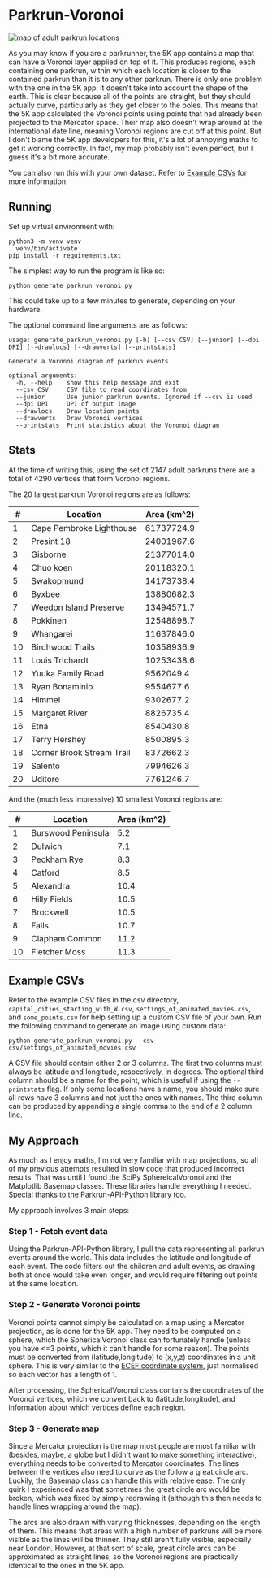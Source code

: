 # Parkrun-Voronoi

![map of adult parkrun locations](map.png)

As you may know if you are a parkrunner, the 5K app contains a map that can have a Voronoi layer applied on top of it.
This produces regions, each containing one parkrun, within which each location is closer to the contained parkrun than it is to any other parkrun.
There is only one problem with the one in the 5K app: it doesn't take into account the shape of the earth.
This is clear because all of the points are straight, but they should actually curve, particularly as they get closer to the poles.
This means that the 5K app calculated the Voronoi points using points that had already been projected to the Mercator space.
Their map also doesn't wrap around at the international date line, meaning Voronoi regions are cut off at this point.
But I don't blame the 5K app developers for this, it's a lot of annoying maths to get it working correctly.
In fact, my map probably isn't even perfect, but I guess it's a bit more accurate.

You can also run this with your own dataset.
Refer to [Example CSVs](#Example-CSVs) for more information.

## Running

Set up virtual environment with:

```shell
python3 -m venv venv
. venv/bin/activate
pip install -r requirements.txt
```

The simplest way to run the program is like so:

```
python generate_parkrun_voronoi.py
```

This could take up to a few minutes to generate, depending on your hardware.

The optional command line arguments are as follows:

```
usage: generate_parkrun_voronoi.py [-h] [--csv CSV] [--junior] [--dpi DPI] [--drawlocs] [--drawverts] [--printstats]

Generate a Voronoi diagram of parkrun events

optional arguments:
  -h, --help    show this help message and exit
  --csv CSV     CSV file to read coordinates from
  --junior      Use junior parkrun events. Ignored if --csv is used
  --dpi DPI     DPI of output image
  --drawlocs    Draw location points
  --drawverts   Draw Voronoi vertices
  --printstats  Print statistics about the Voronoi diagram
```

## Stats

At the time of writing this, using the set of 2147 adult parkruns there are a total of 4290 vertices that form Voronoi regions.

The 20 largest parkrun Voronoi regions are as follows:

| # | Location | Area (km^2) |
| --- | --- | --- |
| 1 | Cape Pembroke Lighthouse | 61737724.9 |
| 2 | Presint 18 | 24001967.6 |
| 3 | Gisborne | 21377014.0 |
| 4 | Chuo koen | 20118320.1 |
| 5 | Swakopmund | 14173738.4 |
| 6 | Byxbee | 13880682.3 |
| 7 | Weedon Island Preserve | 13494571.7 |
| 8 | Pokkinen | 12548898.7 |
| 9 | Whangarei | 11637846.0 |
| 10 | Birchwood Trails | 10358936.9 |
| 11 | Louis Trichardt | 10253438.6 |
| 12 | Yuuka Family Road | 9562049.4 |
| 13 | Ryan Bonaminio | 9554677.6 |
| 14 | Himmel | 9302677.2 |
| 15 | Margaret River | 8826735.4 |
| 16 | Etna | 8540430.8 |
| 17 | Terry Hershey | 8500895.3 |
| 18 | Corner Brook Stream Trail | 8372662.3 |
| 19 | Salento | 7994626.3 |
| 20 | Uditore | 7761246.7 |

And the (much less impressive) 10 smallest Voronoi regions are:

| # | Location | Area (km^2) |
| --- | --- | --- |
| 1 | Burswood Peninsula | 5.2 |
| 2 | Dulwich | 7.1 |
| 3 | Peckham Rye | 8.3 |
| 4 | Catford | 8.5 |
| 5 | Alexandra | 10.4 |
| 6 | Hilly Fields | 10.5 |
| 7 | Brockwell | 10.5 |
| 8 | Falls | 10.7 |
| 9 | Clapham Common | 11.2 |
| 10 | Fletcher Moss | 11.3 |

## Example CSVs

Refer to the example CSV files in the csv directory, `capital_cities_starting_with_W.csv`, `settings_of_animated_movies.csv`, and `some_points.csv` for help setting up a custom CSV file of your own.
Run the following command to generate an image using custom data:

```shell
python generate_parkrun_voronoi.py --csv csv/settings_of_animated_movies.csv
```

A CSV file should contain either 2 or 3 columns.
The first two columns must always be latitude and longitude, respectively, in degrees.
The optional third column should be a name for the point, which is useful if using the `--printstats` flag.
If only some locations have a name, you should make sure all rows have 3 columns and not just the ones with names.
The third column can be produced by appending a single comma to the end of a 2 column line.

## My Approach

As much as I enjoy maths, I'm not very familiar with map projections, so all of my previous attempts resulted in slow code that produced incorrect results.
That was until I found the SciPy SphereicalVoronoi and the Matplotlib Basemap classes.
These libraries handle everything I needed.
Special thanks to the Parkrun-API-Python library too.

My approach involves 3 main steps:

### Step 1 - Fetch event data

Using the Parkrun-API-Python library, I pull the data representing all parkrun events around the world.
This data includes the latitude and longitude of each event.
The code filters out the children and adult events, as drawing both at once would take even longer, and would require filtering out points at the same location.

### Step 2 - Generate Voronoi points

Voronoi points cannot simply be calculated on a map using a Mercator projection, as is done for the 5K app.
They need to be computed on a sphere, which the SphericalVoronoi class can fortunately handle (unless you have <=3 points, which it can't handle for some reason).
The points must be converted from (latitude,longitude) to (x,y,z) coordinates in a unit sphere.
This is very similar to the [ECEF coordinate system](https://en.wikipedia.org/wiki/Earth-centered,_Earth-fixed_coordinate_system), just normalised so each vector has a length of 1.

After processing, the SphericalVoronoi class contains the coordinates of the Voronoi vertices, which we convert back to (latitude,longitude), and information about which vertices define each region.

### Step 3 - Generate map

Since a Mercator projection is the map most people are most familiar with (besides, maybe, a globe but I didn't want to make something interactive), everything needs to be converted to Mercator coordinates.
The lines between the vertices also need to curve as the follow a great circle arc.
Luckily, the Basemap class can handle this with relative ease.
The only quirk I experienced was that sometimes the great circle arc would be broken, which was fixed by simply redrawing it (although this then needs to handle lines wrapping around the map).

The arcs are also drawn with varying thicknesses, depending on the length of them.
This means that areas with a high number of parkruns will be more visible as the lines will be thinner.
They still aren't fully visible, especially near London.
However, at that sort of scale, great circle arcs can be approximated as straight lines, so the Voronoi regions are practically identical to the ones in the 5K app.
